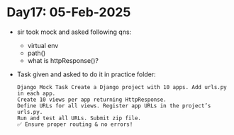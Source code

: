 # Day17: 05-Feb-2025

- sir took mock and asked following qns:
    - virtual env
    - path()
    - what is httpResponse()?

- Task given and asked to do it in practice folder:
    ```
    Django Mock Task Create a Django project with 10 apps. Add urls.py in each app. 
    Create 10 views per app returning HttpResponse. 
    Define URLs for all views. Register app URLs in the project’s urls.py. 
    Run and test all URLs. Submit zip file. 
    ✅ Ensure proper routing & no errors!
    ```
